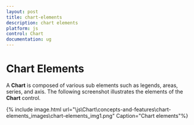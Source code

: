 ```yaml
---
layout: post
title: chart-elements
description: chart elements
platform: js
control: Chart
documentation: ug
---
```


# Chart Elements

A **Chart** is composed of various sub elements such as legends, areas, series, and axis. The following screenshot illustrates the elements of the **Chart** control.

{% include image.html url="\js\Chart\concepts-and-features\chart-elements_images\chart-elements_img1.png" Caption="Chart elements"%}

